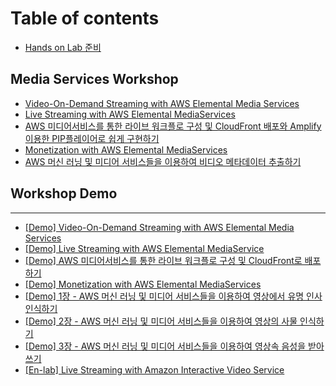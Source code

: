 # Table of contents

* [Hands on Lab 준비](README.md)

## Media Services Workshop <a href="#vod" id="vod"></a>

* [Video-On-Demand Streaming with AWS Elemental Media Services](vod/vod.md)
* [Live Streaming with AWS Elemental MediaServices](vod/live-streaming-with-aws-elemental-mediaservices.md)
* [AWS 미디어서비스를 통한 라이브 워크플로 구성 및 CloudFront 배포와 Amplify 이용한 PIP플레이어로 쉽게 구현하기](vod/aws.md)
* [Monetization with AWS Elemental MediaServices](vod/monetization-with-aws-elemental-mediaservices.md)
* [AWS 머신 러닝 및 미디어 서비스들을 이용하여 비디오 메타데이터 추출하기](vod/media-analysis.md)

## Workshop Demo <a href="#hand-on-lab-record" id="hand-on-lab-record"></a>

***

* [\[Demo\] Video-On-Demand Streaming with AWS Elemental Media Services](https://youtu.be/ZO2c47KF4KE)
* [\[Demo\] Live Streaming with AWS Elemental MediaService](https://www.youtube.com/watch?v=YLibzVpQgo0)
* [\[Demo\] AWS 미디어서비스를 통한 라이브 워크플로 구성 및 CloudFront로 배포하기](https://youtu.be/ZO2c47KF4KE)
* [\[Demo\] Monetization with AWS Elemental MediaServices](https://youtu.be/yOiLKIZOYjE)
* [\[Demo\] 1장 - AWS 머신 러닝 및 미디어 서비스들을 이용하여 영상에서 유명 인사 인식하기](https://youtu.be/IrGVh9aPMTw)
* [\[Demo\] 2장 - AWS 머신 러닝 및 미디어 서비스들을 이용하여 영상의 사물 인식하기](https://youtu.be/34jPHqlOUHY)
* [\[Demo\] 3장 - AWS 머신 러닝 및 미디어 서비스들을 이용하여 영상속 음성을 받아쓰기](https://youtu.be/R9jQ2weHPf0)
* [\[En-lab\] Live Streaming with Amazon Interactive Video Service](https://ivs-streaming.workshop.aws/en/)
